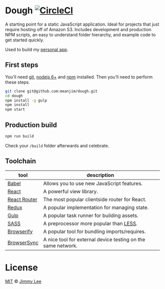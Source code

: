 # Dough [![CircleCI](https://circleci.com/gh/meanJim/jimmyl.ee/tree/master.svg?style=svg&circle-token=3145af2508aaf8b29da6e1b60d1e905bf6c93db7)](https://circleci.com/gh/meanJim/jimmyl.ee/tree/master)

A starting point for a static JavaScript application. Ideal for projects that just require hosting off of Amazon S3. Includes development and production NPM scripts, an easy to understand folder hierarchy, and example code to get started quickly.

Used to build my [personal app](http://jimmyl.ee).

## First steps

You'll need [git](https://git-scm.com), [nodejs 6+](https://nodejs.org/en/) and [npm](https://docs.npmjs.com) installed. Then you'll need to perform these steps.

```sh
git clone git@github.com:meanjim/dough.git
cd dough
npm install -g gulp
npm install
npm start
```

## Production build

```sh
npm run build
```

Check your `/build` folder afterwards and celebrate.

## Toolchain

tool | description |
------ | ----------- |
[Babel](https://babeljs.io/) | Allows you to use new JavaScript features. |
[React](https://facebook.github.io/react/) | A powerful view library. |
[React Router](https://github.com/rackt/react-router) | The most popular clientside router for React. |
[Redux](http://redux.js.org/) | A popular implementation for managing state. |
[Gulp](http://gulpjs.com/) | A popular task runner for building assets. |
[SASS](http://sass-lang.com/) | A preprocessor more popular than [LESS](http://lesscss.org/). |
[Browserify](http://browserify.org/) | A popular tool for bundling imports/requires. |
[BrowserSync](https://www.browsersync.io/) | A nice tool for external device testing on the same network. |

# License

[MIT](LICENSE) © [Jimmy Lee](http://jimmyl.ee)
